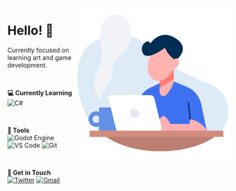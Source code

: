 <img src="https://raw.githubusercontent.com/duasilva/duasilva/main/profile-illustration.svg" alt="Illustration" max-width="350px" width="350px" align="right">

<p align="left">
  <h1>Hello! 👋</h1>
  Currently focused on learning art and game development.<br>
</p><br>

<p align="left">
  <b>💻 Currently Learning</b><br>
  <img alt="C#" src="https://img.shields.io/badge/C%23-953dac?style=flat&labelColor=953dac&logo=sharp&logoColor=white">
  </p><br>

<p align="left">
  <b>💼 Tools</b><br>
  <img alt="Godot Engine" src="https://img.shields.io/badge/Godot%20Engine-478cbf?style=flat&labelColor=478cbf&logo=godot-engine&logoColor=white">
  <img alt="VS Code" src="https://img.shields.io/badge/VS%20Code-337ab7?style=flat&labelColor=337ab7&logo=visualstudiocode&logoColor=white">
  <img alt="Git" src="https://img.shields.io/badge/Git-f14e32?style=flat&labelColor=f14e32&logo=git&logoColor=white">
</p><br>

<p align="left">
  <b>💬 Get in Touch</b><br>
  <a href="https://twitter.com/duartengsilva"><img src="https://img.shields.io/badge/Twitter (X)-0f0f0f?style=flat&labelColor=0f0f0f&logo=x&logoColor=white" alt="Twitter"/></a>
  <a href="mail:heyduartesilva@gmail.com"><img src="https://img.shields.io/badge/Gmail-D14836?style=flat&labelColor=D14836&logo=gmail&logoColor=white" alt="Gmail"/></a>
</p>
